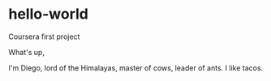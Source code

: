 # hello-world
Coursera first project

What's up,

I'm Diego, lord of the Himalayas, master of cows, leader of ants. I like tacos.
